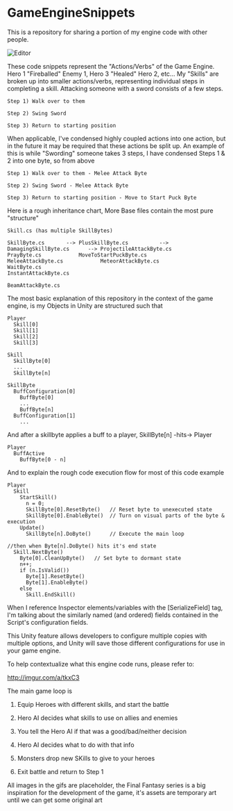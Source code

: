 # GameEngineSnippets

This is a repository for sharing a portion of my engine code with other people.

![Editor](http://i.imgur.com/PugOXns.png)

These code snippets represent the "Actions/Verbs" of the Game Engine. Hero 1 "Fireballed" Enemy 1, Hero 3 "Healed" Hero 2, etc...
My "Skills" are broken up into smaller actions/verbs, representing individual steps in completing a skill. Attacking someone with a sword consists of a few steps.
```
Step 1) Walk over to them

Step 2) Swing Sword

Step 3) Return to starting position
```
When applicable, I've condensed highly coupled actions into one action, but in the future it may be required that these actions be split up. An example of this is while "Swording" someone takes 3 steps, I have condensed Steps 1 & 2 into one byte, so from above
```
Step 1) Walk over to them - Melee Attack Byte

Step 2) Swing Sword - Melee Attack Byte

Step 3) Return to starting position - Move to Start Puck Byte
```
Here is a rough inheritance chart, More Base files contain the most pure "structure"
```
Skill.cs (has multiple SkillBytes)

SkillByte.cs       --> PlusSkillByte.cs          --> DamagingSkillByte.cs      --> ProjectileAttackByte.cs
PrayByte.cs            MoveToStartPuckByte.cs         MeleeAttackByte.cs            MeteorAttackByte.cs
WaitByte.cs                                           InstantAttackByte.cs
                                                      BeamAttackByte.cs
```       
The most basic explanation of this repository in the context of the game engine, is my Objects in Unity are structured such that

```
Player
  Skill[0]
  Skill[1]
  Skill[2]
  Skill[3]

Skill
  SkillByte[0]
  ...
  SkillByte[n]

SkillByte
  BuffConfiguration[0]
    BuffByte[0]
    ...
    BuffByte[n]
  BuffConfiguration[1]
    ...
```  
And after a skillbyte applies a buff to a player, SkillByte[n] -hits-> Player

```
Player
  BuffActive
    BuffByte[0 - n]
```

And to explain the rough code execution flow for most of this code example

```
Player
  Skill
    StartSkill()
      n = 0;
      SkillByte[0].ResetByte()   // Reset byte to unexecuted state
      SkillByte[0].EnableByte()  // Turn on visual parts of the byte & execution
    Update()
      SkillByte[n].DoByte()      // Execute the main loop

//then when Byte[n].DoByte() hits it's end state
  Skill.NextByte()
    Byte[0].CleanUpByte()   // Set byte to dormant state
    n++;
    if (n.IsValid())
      Byte[1].ResetByte()
      Byte[1].EnableByte()
    else
      Skill.EndSkill()
```

When I reference Inspector elements/variables with the [SerializeField] tag, I'm talking about the similarly named (and ordered) fields contained in the Script's configuration fields.

This Unity feature allows developers to configure multiple copies with multiple options, and Unity will save those different configurations for use in your game engine.

To help contextualize what this engine code runs, please refer to:

http://imgur.com/a/tkxC3

The main game loop is

1) Equip Heroes with different skills, and start the battle

2) Hero AI decides what skills to use on allies and enemies

3) You tell the Hero AI if that was a good/bad/neither decision

4) Hero AI decides what to do with that info

5) Monsters drop new SKills to give to your heroes

6) Exit battle and return to Step 1

All images in the gifs are placeholder, the Final Fantasy series is a big inspiration for the development of the game,
it's assets are temporary art until we can get some original art
